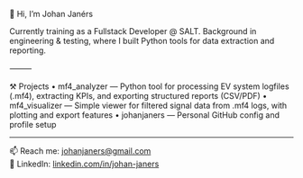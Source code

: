 👋 Hi, I’m Johan Janérs

Currently training as a Fullstack Developer @ SALT.
Background in engineering & testing, where I built Python tools for data extraction and reporting.

⸻

⚒️ Projects
• mf4_analyzer — Python tool for processing EV system logfiles (.mf4), extracting KPIs, and exporting structured reports (CSV/PDF)
• mf4_visualizer — Simple viewer for filtered signal data from .mf4 logs, with plotting and export features
• johanjaners — Personal GitHub config and profile setup

---

📫 Reach me: [johanjaners@gmail.com](mailto:johanjaners@gmail.com)  
🔗 LinkedIn: [linkedin.com/in/johan-janers](https://linkedin.com/in/johan-janers)
